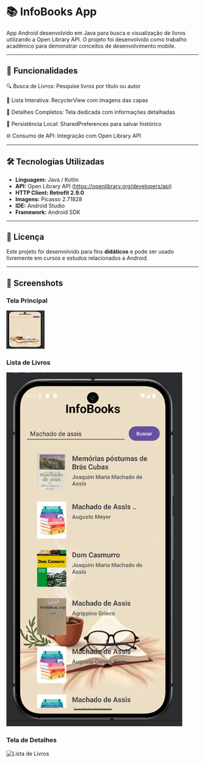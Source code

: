 # 📚 InfoBooks App

App Android desenvolvido em Java para busca e visualização de livros utilizando a Open Library API. O projeto foi desenvolvido como trabalho acadêmico para demonstrar conceitos de desenvolvimento mobile.

---

## 🎯 Funcionalidades

🔍 Busca de Livros: Pesquise livros por título ou autor

📱 Lista Interativa: RecyclerView com imagens das capas
    
📖 Detalhes Completos: Tela dedicada com informações detalhadas
    
💾 Persistência Local: SharedPreferences para salvar histórico
    
🌐 Consumo de API: Integração com Open Library API
    
---

## 🛠️ Tecnologias Utilizadas

- **Linguagem:** Java / Kotlin
- **API:** Open Library API (https://openlibrary.org/developers/api)
- **HTTP Client: Retrofit 2.9.0**
- **Imagens:** Picasso 2.71828
- **IDE:** Android Studio  
- **Framework:** Android SDK

---

## 📝 Licença

Este projeto foi desenvolvido para fins **didáticos** e pode ser usado livremente em cursos e estudos relacionados a Android.

---
## 📸 Screenshots

### Tela Principal
<img width="100" height="100" alt="image" src="https://github.com/alevenancioq7/InfoBooks/blob/master/img/tela1.jpg" />

### Lista de Livros
![Tela de Detalhes](img/tela2.jpg)

### Tela de Detalhes
![Lista de Livros](images/tela3.jpg)
